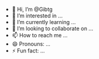 - 👋 Hi, I’m @Gibtg
- 👀 I’m interested in ...
- 🌱 I’m currently learning ...
- 💞️ I’m looking to collaborate on ...
- 📫 How to reach me ...
- 😄 Pronouns: ...
- ⚡ Fun fact: ...

<!---
Gibtg/Gibtg is a ✨ special ✨ repository because its `README.md` (this file) appears on your GitHub profile.
You can click the Preview link to take a look at your changes.
--->
